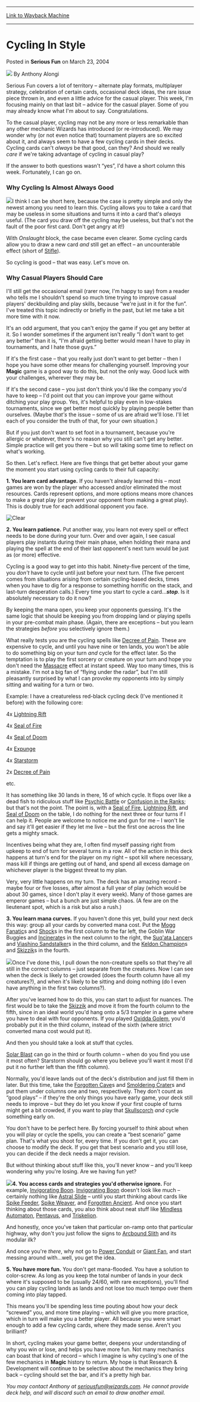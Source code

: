 
---
[Link to Wayback Machine](https://web.archive.org/web/20170409233229/http://magic.wizards.com/en/articles/archive/serious-fun/cycling-style-2004-03-23)

[_metadata_:author]:- "Anthony Alongi"
[_metadata_:description]:- "&#13; Serious Fun covers a lot of territory – alternate play formats, multiplayer strategy, celebration of certain cards, occasional deck ideas, the rare issue piece thrown in, and even a little advice for the casual player. This week, I'm focusing mainly on that last bit – advice for the casual player. Some of you may already know what I'm about to say. Congratulations."
[_metadata_:generator]:- "Drupal 7 (http://drupal.org)"
[_metadata_:node]:- "610861"
[_metadata_:publish_date]:- "2004-03-23"
[_metadata_:source]:- "div-main-content"
[_metadata_:title]:- "Cycling In Style"
[_metadata_:wayback_capture_timestamp]:- "2017-04-09 23:32:29"
[_metadata_:wayback_raw_url]:- "https://web.archive.org/web/20170409233229id_/http://magic.wizards.com/en/articles/archive/serious-fun/cycling-style-2004-03-23"
[_metadata_:wayback_url]:- "http://magic.wizards.com/en/articles/archive/serious-fun/cycling-style-2004-03-23"
---


Cycling In Style
================



 Posted in **Serious Fun**
 on March 23, 2004 






![](https://media.magic.wizards.com/styles/auth_small/public/images/person/authorpic_anthonyalongi.jpg)
By Anthony Alongi












Serious Fun covers a lot of territory – alternate play formats, multiplayer strategy, celebration of certain cards, occasional deck ideas, the rare issue piece thrown in, and even a little advice for the casual player. This week, I'm focusing mainly on that last bit – advice for the casual player. Some of you may already know what I'm about to say. Congratulations.


To the casual player, cycling may not be any more or less remarkable than any other mechanic Wizards has introduced (or re-introduced). We may wonder why (or not even notice that) tournament players are so excited about it, and always seem to have a few cycling cards in their decks. Cycling cards can't *always* be that good, can they? And should we really *care* if we're taking advantage of cycling in casual play?


If the answer to both questions wasn't “yes”, I'd have a short column this week. Fortunately, I can go on.


### Why Cycling Is Almost Always Good


![](http://archive.wizards.com/global/images/mtgcom_daily_aa116_picMain_en.jpg)I think I can be short here, because the case is pretty simple and only the newest among you need to learn this. Cycling allows you to take a card that may be useless in some situations and turns it into a card that's *always* useful. (The card you draw off the cycling may be useless, but that's not the fault of the poor first card. Don't get angry at it!)


With *Onslaught* block, the case became even clearer. Some cycling cards allow you to draw a new card *and* still get an effect – an uncounterable effect (short of [Stifle](http://gatherer.wizards.com/Pages/Card/Details.aspx?name=Stifle)).


So cycling is good – that was easy. Let's move on.


### Why Casual Players Should Care


I'll still get the occasional email (rarer now, I'm happy to say) from a reader who tells me I shouldn't spend so much time trying to improve casual players' deckbuilding and play skills, because “we're just in it for the fun”. I've treated this topic indirectly or briefly in the past, but let me take a bit more time with it now.


It's an odd argument, that you can't enjoy the game if you get any better at it. So I wonder sometimes if the argument isn't really “I don't want to get any better” than it is, “I'm afraid getting better would mean I have to play in tournaments, and I hate those guys.”


If it's the first case – that you really just don't want to get better – then I hope you have some other means for challenging yourself. Improving your **Magic** game is a good way to do this, but not the only way. Good luck with your challenges, wherever they may be.


If it's the second case – you just don't think you'd like the company you'd have to keep – I'd point out that you can improve your game without ditching your play group. Yes, it's helpful to play even in low-stakes tournaments, since we get better most quickly by playing people better than ourselves. (Maybe *that's* the issue – some of us are afraid we'll lose. I'll let each of you consider the truth of that, for your own situation.)


But if you just don't want to set foot in a tournament, because you're allergic or whatever, there's no reason why you still can't get any better. Simple practice will get you there – but so will taking some time to reflect on what's working.

So then. Let's reflect. Here are five things that get better about your game the moment you start using cycling cards to their full capacity:


**1. You learn card advantage.** If you haven't already learned this – most games are won by the player who accessed and/or eliminated the most resources. Cards represent options, and more options means more chances to make a great play (or prevent your opponent from making a great play). This is doubly true for each additional opponent you face.



![Clear](http://gatherer.wizards.com/Handlers/Image.ashx?type=card&name=Clear)

**2. You learn patience.** Put another way, you learn not every spell or effect needs to be done during your turn. Over and over again, I see casual players play instants during their main phase, when holding their mana and playing the spell at the end of their last opponent's next turn would be just as (or more) effective.


Cycling is a good way to get into this habit. Ninety-five percent of the time, you *don't* have to cycle until just before your next turn. (The five percent comes from situations arising from certain cycling-based decks, times when you have to dig for a response to something horrific on the stack, and last-turn desperation calls.) Every time you start to cycle a card…***stop***. Is it absolutely necessary to do it now?


By keeping the mana open, you keep your opponents guessing. It's the same logic that should be keeping you from dropping land or playing spells in your pre-combat main phase. (Again, there are exceptions – but you learn the strategies *before* you selectively ignore them.)


What really tests you are the cycling spells like [Decree of Pain](http://gatherer.wizards.com/Pages/Card/Details.aspx?name=Decree+of+Pain). These are expensive to cycle, and until you have nine or ten lands, you won't be able to do something big on your turn *and* cycle for the effect later. So the temptation is to play the first sorcery or creature on your turn and hope you don't need the [Massacre](http://gatherer.wizards.com/Pages/Card/Details.aspx?name=Massacre) effect at instant speed. Way too many times, this is a mistake. I'm not a big fan of “flying under the radar”, but I'm still pleasantly surprised by what I can provoke my opponents into by simply sitting and waiting for a turn or two.


Example: I have a creatureless red-black cycling deck (I've mentioned it before) with the following core:


4x [Lightning Rift](http://gatherer.wizards.com/Pages/Card/Details.aspx?name=Lightning+Rift)  

4x [Seal of Fire](http://gatherer.wizards.com/Pages/Card/Details.aspx?name=Seal+of+Fire)  

4x [Seal of Doom](http://gatherer.wizards.com/Pages/Card/Details.aspx?name=Seal+of+Doom)  

4x [Expunge](http://gatherer.wizards.com/Pages/Card/Details.aspx?name=Expunge)  

4x [Starstorm](http://gatherer.wizards.com/Pages/Card/Details.aspx?name=Starstorm)  

2x [Decree of Pain](http://gatherer.wizards.com/Pages/Card/Details.aspx?name=Decree+of+Pain)  

etc.


It has something like 30 lands in there, 16 of which cycle. It flops over like a dead fish to ridiculous stuff like [Psychic Battle](http://gatherer.wizards.com/Pages/Card/Details.aspx?name=Psychic+Battle) or [Confusion in the Ranks](http://gatherer.wizards.com/Pages/Card/Details.aspx?name=Confusion+in+the+Ranks); but that's not the point. The point is, with a [Seal of Fire](http://gatherer.wizards.com/Pages/Card/Details.aspx?name=Seal+of+Fire), [Lightning Rift](http://gatherer.wizards.com/Pages/Card/Details.aspx?name=Lightning+Rift), and [Seal of Doom](http://gatherer.wizards.com/Pages/Card/Details.aspx?name=Seal+of+Doom) on the table, I do nothing for the next three or four turns if I can help it. People are welcome to notice me and gun for me – I won't lie and say it'll get easier if they let me live – but the first one across the line gets a mighty smack.


Incentives being what they are, I often find myself passing right from upkeep to end of turn for several turns in a row. All of the action in this deck happens at turn's end for the player on my right – spot kill where necessary, mass kill if things are getting out of hand, and spend all excess damage on whichever player is the biggest threat to my plan.


Very, very little happens on my turn. The deck has an amazing record – maybe four or five losses, after almost a full year of play (which would be about 30 games, since I don't play it every week). Many of those games are emperor games – but a bunch are just simple chaos. (A few are on the lieutenant spot, which is a risk but also a rush.)


**3. You learn mana curves.** If you haven't done this yet, build your next deck this way: group all your cards by converted mana cost. Put the [Mogg Fanatic](http://gatherer.wizards.com/Pages/Card/Details.aspx?name=Mogg+Fanatic)s and [Shock](http://gatherer.wizards.com/Pages/Card/Details.aspx?name=Shock)s in the first column to the far left, the Goblin War Buggies and [Incinerate](http://gatherer.wizards.com/Pages/Card/Details.aspx?name=Incinerate)s in the next column to the right, the [Suq'ata Lancer](http://gatherer.wizards.com/Pages/Card/Details.aspx?name=Suq%27ata+Lancer)s and [Viashino Sandstalker](http://gatherer.wizards.com/Pages/Card/Details.aspx?name=Viashino+Sandstalker)s in the third column, and the [Keldon Champion](http://gatherer.wizards.com/Pages/Card/Details.aspx?name=Keldon+Champion)s and [Skizzik](http://gatherer.wizards.com/Pages/Card/Details.aspx?name=Skizzik)s in the fourth.


![](https://media.wizards.com/legacy/global/images/mtgcom_daily_aa116_pic1_en.jpg)Once I've done this, I pull down the non-creature spells so that they're all still in the correct columns – just separate from the creatures. Now I can see when the deck is likely to get crowded (does the fourth column have all my creatures?), and when it's likely to be sitting and doing nothing (do I even have anything in the first two columns?).


After you've learned how to do this, you can start to adjust for nuances. The first would be to take the [Skizzik](http://gatherer.wizards.com/Pages/Card/Details.aspx?name=Skizzik) and move it from the fourth column to the fifth, since in an ideal world you'd hang onto a 5/3 trampler in a game where you have to deal with four opponents. If you played [Oxidda Golem](http://gatherer.wizards.com/Pages/Card/Details.aspx?name=Oxidda+Golem), you'd probably put it in the third column, instead of the sixth (where strict converted mana cost would put it).


And then you should take a look at stuff that cycles.


[Solar Blast](http://gatherer.wizards.com/Pages/Card/Details.aspx?name=Solar+Blast) can go in the third or fourth column – when do you find you use it most often? Starstorm should go where you believe you'll want it most (I'd put it no further left than the fifth column).


Normally, you'd leave lands out of the deck's distribution and just fill them in later. But this time, take the [Forgotten Cave](http://gatherer.wizards.com/Pages/Card/Details.aspx?name=Forgotten+Cave)s and [Smoldering Crater](http://gatherer.wizards.com/Pages/Card/Details.aspx?name=Smoldering+Crater)s and put them under columns one and two, respectively. They don't count as “good plays” – if they're the only things you have early game, your deck still needs to improve – but they do let you know if your first couple of turns might get a bit crowded, if you want to play that [Skullscorch](http://gatherer.wizards.com/Pages/Card/Details.aspx?name=Skullscorch) *and* cycle something early on.


You don't have to be perfect here. By forcing yourself to *think* about when you will play or cycle the spells, you can create a “best scenario” game plan. That's what you shoot for, every time. If you don't get it, you can choose to modify the deck. If you get that best scenario and you still lose, you can decide if the deck needs a major revision.


But without thinking about stuff like this, you'll never know – and you'll keep wondering why you're losing. Are we having fun yet?


![](https://media.wizards.com/legacy/global/images/mtgcom_daily_aa116_pic2_en.jpg)**4. You access cards and strategies you'd otherwise ignore.** For example, [Invigorating Boon](http://gatherer.wizards.com/Pages/Card/Details.aspx?name=Invigorating+Boon). [Invigorating Boon](http://gatherer.wizards.com/Pages/Card/Details.aspx?name=Invigorating+Boon) doesn't look like much – certainly nothing like [Astral Slide](http://gatherer.wizards.com/Pages/Card/Details.aspx?name=Astral+Slide) – until you start thinking about cards like [Spike Feeder](http://gatherer.wizards.com/Pages/Card/Details.aspx?name=Spike+Feeder), [Spike Weaver](http://gatherer.wizards.com/Pages/Card/Details.aspx?name=Spike+Weaver), and [Forgotten Ancient](http://gatherer.wizards.com/Pages/Card/Details.aspx?name=Forgotten+Ancient). And once you start thinking about those cards, you also think about neat stuff like [Mindless Automaton](http://gatherer.wizards.com/Pages/Card/Details.aspx?name=Mindless+Automaton), [Pentavus](http://gatherer.wizards.com/Pages/Card/Details.aspx?name=Pentavus), and [Triskelion](http://gatherer.wizards.com/Pages/Card/Details.aspx?name=Triskelion).


And honestly, once you've taken that particular on-ramp onto that particular highway, why don't you just follow the signs to [Arcbound Slith](http://gatherer.wizards.com/Pages/Card/Details.aspx?name=Arcbound+Slith) and its modular ilk?


And once you're *there*, why not go to [Power Conduit](http://gatherer.wizards.com/Pages/Card/Details.aspx?name=Power+Conduit) or [Giant Fan](http://gatherer.wizards.com/Pages/Card/Details.aspx?name=Giant+Fan), and start messing around with…well, you get the idea.


**5. You have more fun.** You don't get mana-flooded. You have a solution to color-screw. As long as you keep the total number of lands in your deck where it's supposed to be (usually 24/60, with rare exceptions), you'll find you can play cycling lands as lands and not lose too much tempo over them coming into play tapped.


This means you'll be spending less time pouting about how your deck “screwed” you, and more time playing – which will give you more practice, which in turn will make you a better player. All because you were smart enough to add a few cycling cards, where they made sense. Aren't you brilliant?


In short, cycling makes your game better, deepens your understanding of why you win or lose, and helps you have more fun. Not many mechanics can boast that kind of record – which I imagine is why cycling's one of the few mechanics in **Magic** history to return. My hope is that Research & Development will continue to be selective about the mechanics they bring back – cycling should set the bar, and it's a pretty high bar.


*You may contact Anthony at seriousfun@wizards.com. He cannot provide deck help, and will discard such an email to draw another email.*








